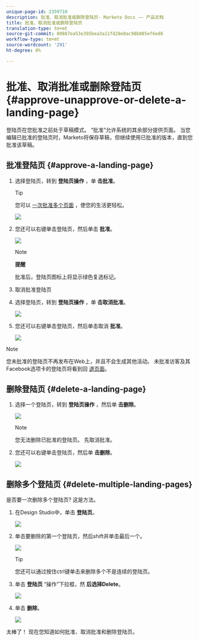 ```yaml
---
unique-page-id: 2359710
description: 批准、取消批准或删除登陆页- Marketo Docs —— 产品文档
title: 批准、取消批准或删除登陆页
translation-type: tm+mt
source-git-commit: 00887ea53e395bea3a11fd28e0ac98b085ef6ed8
workflow-type: tm+mt
source-wordcount: '291'
ht-degree: 0%

---
```



# 批准、取消批准或删除登陆页 {#approve-unapprove-or-delete-a-landing-page}

登陆页在您批准之前处于草稿模式。 “批准”允许系统的其余部分提供页面。 当您编辑已批准的登陆页时，Marketo将保存草稿，但继续使用已批准的版本，直到您批准该草稿。

## 批准登陆页 {#approve-a-landing-page}

1. 选择登陆页，转到 **登陆页操作** ，单 **击批准**。

   >[!TIP]
   >
   >您可以 [一次批准多个页面](../../../../product-docs/demand-generation/landing-pages/landing-page-actions/approve-multiple-landing-pages-at-once.md) ，使您的生活更轻松。

   ![](assets/image2014-9-16-15-3a28-3a22.png)

1. 您还可以右键单击登陆页，然后单击 **批准**。

   ![](assets/image2014-9-16-15-3a30-3a4.png)

   >[!NOTE]
   >
   >**提醒**
   >
   >
   >批准后，登陆页图标上将显示绿色复选标记。

1. 取消批准登陆页
1. 选择登陆页，转到 **登陆页操作** ，单 **击取消批准**。

   ![](assets/image2014-9-16-15-3a31-3a8.png)

1. 您还可以右键单击登陆页，然后单击取消 **批准**。

   ![](assets/image2014-9-16-15-3a31-3a34.png)

>[!NOTE]
>
>您未批准的登陆页不再发布在Web上，并且不会生成其他活动。 未批准访客及其Facebook选项卡的登陆页将看到回 [退页面](../../../../product-docs/administration/settings/set-a-fallback-page.md)。

## 删除登陆页 {#delete-a-landing-page}

1. 选择一个登陆页，转到 **登陆页操作** ，然后单 **击删除**。

   ![](assets/image2014-9-16-15-3a49-3a59.png)

   >[!NOTE]
   >
   >您无法删除已批准的登陆页。 先取消批准。

1. 您还可以右键单击登陆页，然后单 **击删除**。

   ![](assets/image2014-9-16-15-3a50-3a40.png)

## 删除多个登陆页 {#delete-multiple-landing-pages}

是否要一次删除多个登陆页? 这是方法。

1. 在Design Studio中，单击 **登陆页**。

   ![](assets/one.png)

1. 单击要删除的第一个登陆页，然后shift并单击最后一个。

   ![](assets/two.png)

   >[!TIP]
   >
   >您还可以通过按住ctrl键单击来删除多个不是连续的登陆页。

1. 单击 **登陆页** “操作”下拉框，然 **后选择Delete**。

   ![](assets/three.png)

1. 单击 **删除**。

   ![](assets/four.png)

太棒了！ 现在您知道如何批准、取消批准和删除登陆页。
